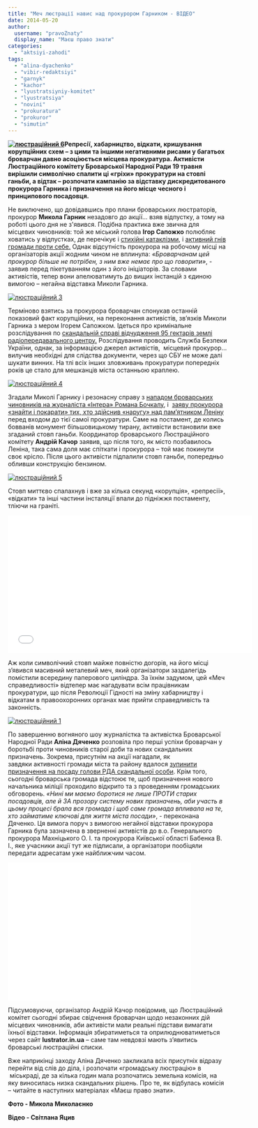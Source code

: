 ```yaml
---
title: "Меч люстрації навис над прокурором Гарником - ВІДЕО"
date: 2014-05-20
author: 
  username: "pravoZnaty"
  display_name: "Маєш право знати"
categories: 
  - "aktsiyi-zahodi"
tags: 
  - "alina-dyachenko"
  - "vibir-redaktsiyi"
  - "garnyk"
  - "kachor"
  - "lyustratsiyniy-komitet"
  - "lyustratsiya"
  - "novini"
  - "prokuratura"
  - "prokuror"
  - "simutin"
---
```


**[![люстраційний 6](https://mpz.brovary.org/wp-content/uploads/2014/05/lyustratsiyniy-6.jpg)](https://mpz.brovary.org/wp-content/uploads/2014/05/lyustratsiyniy-6.jpg)Репресії, хабарництво, відкати, кришування корупційних схем – з цими та іншими негативними рисами у багатьох броварчан давно асоціюється місцева прокуратура. Активісти Люстраційного комітету Броварської Народної Ради 19 травня вирішили символічно спалити ці «гріхи» прокуратури на стовпі ганьби, а відтак – розпочати кампанію за відставку дискредитованого прокурора Гарника і призначення на його місце чесного і принципового посадовця.**

Не виключено, що довідавшись про плани броварських люстраторів, прокурор **Микола Гарник** незадовго до акції… взяв відпустку, а тому на роботі цього дня не з'явився. Подібна практика вже звична для місцевих чиновників: той же міський голова **Ігор Сапожко** полюбляє ховатись у відпустках, де перечікує і [стихійні катаклізми](https://www.youtube.com/watch?v=SvRWMVRsfnc), і [активний гнів громади проти себе.](https://mpz.brovary.org/krayina-gotuyetsya-do-viyni-a-mer-brovariv-pishov-u-vidpustku/) Однак відсутність прокурора на робочому місці на організаторів акції жодним чином не вплинула: _«Броварчанам цей прокурор більше не потрібен, з ним вже немає про що говорити»_, - заявив перед пікетуванням один з його ініціаторів. За словами активістів, тепер вони апелюватимуть до вищих інстанцій з єдиною вимогою – негайна відставка Миколи Гарника.

[![люстраційний 3](https://mpz.brovary.org/wp-content/uploads/2014/05/lyustratsiyniy-3.jpg)](https://mpz.brovary.org/wp-content/uploads/2014/05/lyustratsiyniy-3.jpg)

Терміново взятись за прокурора броварчан спонукав останній показовий факт корупційних, на переконання активістів, зв’язків Миколи Гарника з мером Ігорем Сапожком. Ідеться про кримінальне розслідування по [скандальній справі відчудження 95 гектарів землі радіопередавального центру.](https://mpz.brovary.org/24tv-miskrada-brovariv-podaruvala-95-gektariv-silgospzemel/) Розслідування проводить Служба Безпеки України, однак, за інформацією джерел активістів,  місцевий прокурор… вилучив необхідні для слідства документи, через що СБУ не може далі шукати винних. На тлі всіх інших зловживань прокуратури попередніх років це стало для мешканців міста останньою краплею.

[![люстраційний 4](https://mpz.brovary.org/wp-content/uploads/2014/05/lyustratsiyniy-4.jpg)](https://mpz.brovary.org/wp-content/uploads/2014/05/lyustratsiyniy-4.jpg)

Згадали Миколі Гарнику і резонасну справу з [нападом броварських чиновників на журналіста «Інтера» Романа Бочкалу](https://mpz.brovary.org/brovarska-prokuratura-zatyaguye-rozsliduvannya-spravi-pro-pereshkodzhannya-zhurnalistam-pid-chas-vizitu-azarova/), і  [заяву прокурора «знайти і покарати» тих, хто здійснив «наругу» над пам’ятником Леніну](http://blogs.tvi.ua/2013/02/13/panteon_bohiv_brovarskoyi_vlady_lenin_ta_mazokh) перед входом до тієї самої прокуратури. Саме на постамент, де колись бовванів монумент більшовицькому тирану, активісти встановили вже згаданий стовп ганьби. Координатор броварського Люстраційного комітету **Андрій Качор** заявив, що після того, як місто позбавилось Леніна, така сама доля має спіткати і прокурора – той має покинути своє крісло. Після цього активісти підпалили стовп ганьби, попередньо обливши конструкцію бензином.

[![люстраційний 5](https://mpz.brovary.org/wp-content/uploads/2014/05/lyustratsiyniy-5.jpg)](https://mpz.brovary.org/wp-content/uploads/2014/05/lyustratsiyniy-5.jpg)

Стовп миттєво спалахнув і вже за кілька секунд «корупція», «репресії», «відкати» та інші частини інсталяції впали до підніжжя постаменту, тліючи на граніті.

<iframe width="560" height="315" src="//www.youtube.com/embed/5jMoiwOGUSw" frameborder="0" allowfullscreen></iframe>

Аж коли символічний стовп майже повністю догорів, на його місці з’явився масивний металевий меч, який організатори заздалегідь помістили всередину паперового циліндра. За їхнім задумом, цей «Меч справедливості» відтепер має нагадувати всім працівникам прокуратури, що після Революції Гідності на зміну хабарництву і відкатам в правоохоронних органах має прийти справедливість та законність.

[![люстраційний 1](https://mpz.brovary.org/wp-content/uploads/2014/05/lyustratsiyniy-1.jpg)](https://mpz.brovary.org/wp-content/uploads/2014/05/lyustratsiyniy-1.jpg)

По завершенню вогняного шоу журналістка та активістка Броварської Народної Ради **Аліна Дяченко** розповіла про перші успіхи броварчан у боротьбі проти чиновників старої доби та нових скандальних призначень. Зокрема, присутнім на акції нагадали, як завдяки активності громади міста та району вдалося [зупинити призначення на посаду голови РДА скандальної особи](https://mpz.brovary.org/brovarchani-piketuvali-kabinet-ministriv-vimagayuchi-ne-priznachati-kishhuka-golovoyu-rda/). Крім того, сьогодні броварська громада відстоює те, щоб призначення нового начальника міліції проходило відкрито та з проведенням громадських обговорень. _«Нині ми маємо боротися не лише ПРОТИ старих посадовців, але й ЗА прозору систему нових призначень, аби участь в цьому процесі брала вся громада і щоб саме громада впливала на те, хто займатиме ключові для життя міста посади»_, - переконана Дяченко. Ця вимога поруч з вимогою негайної відставки прокурора Гарника була зазначена в зверненні активістів до в.о. Генерального прокурора Махніцького О. І. та прокурора Київської області Бабенка В. І., яке учасники акції тут же підписали, а організатори пообіцяли передати адресатам уже найближчим часом.

<iframe src="//www.youtube.com/embed/3CkwU1ColtI" width="420" height="315" frameborder="0" allowfullscreen="allowfullscreen"></iframe>

Підсумовуючи, організатор Андрій Качор повідомив, що Люстраційний комітет сьогодні збирає свідчення броварчан щодо незаконних дій місцевих чиновників, аби активісти мали реальні підстави вимагати їхньої відставки. Інформація збиратиметься та оприлюднюватиметься через сайт **lustrator.in.ua** – саме там невдовзі мають з’явитись броварські люстраційні списки.

Вже наприкінці заходу Аліна Дяченко закликала всіх присутніх відразу перейти від слів до діла, і розпочати «громадську люстрацію» в  міськраді, де за кілька годин мала розпочатись земельна комісія, на яку виносилась низка скандальних рішень. Про те, як відбулась комісія – читайте в наступних матеріалах «Маєш право знати».

**Фото - Микола Миколаєнко**

**Відео - Світлана Яцив**
